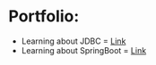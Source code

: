 # Portfolio:
* Learning about JDBC =  [Link](https://github.com/lucian0costa/demo-dao-jdbc)
* Learning about SpringBoot = [Link](https://github.com/lucian0costa/workshop-springboot4-jpa)
